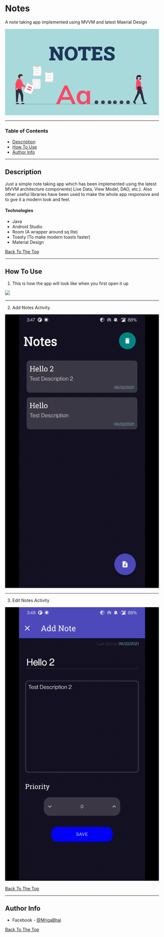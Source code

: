# Notes
A note taking app implemented using MVVM and latest Maerial Design

![Project Image](https://github.com/glitch-droid/Notes/blob/master/app/src/main/res/raw/welcome_pic.png)


---

### Table of Contents

- [Description](#description)
- [How To Use](#how-to-use)
- [Author Info](#author-info)

---

## Description

Just a simple note taking app which has been implemented using the latest MVVM architecture components( Live Data, View Model, DAO, etc.). Also other useful libraries have been used to make the whole app responsive and to gve it a modern look and feel. 

#### Technologies

- Java
- Android Studio
- Room (A wrapper around sq lite)
- Toasty (To make modern toasts faster)
- Material Design

[Back To The Top](#read-me-template)

---

## How To Use

1.  This is how the app will look like when you first open it up


![](https://github.com/glitch-droid/Notes/blob/master/app/src/main/res/raw/open_scrn.png)

------

2.  Add Notes Activity


![](https://github.com/glitch-droid/Notes/blob/master/app/src/main/res/raw/add_note.gif)

------

3.  Edit Notes Activity


![](https://github.com/glitch-droid/Notes/blob/master/app/src/main/res/raw/edit_note.gif)


[Back To The Top](#read-me-template)

---

## Author Info

- Facebook - [@MrigaBhai](https://www.facebook.com/mriganka.bharali.547)

[Back To The Top](#read-me-template)
